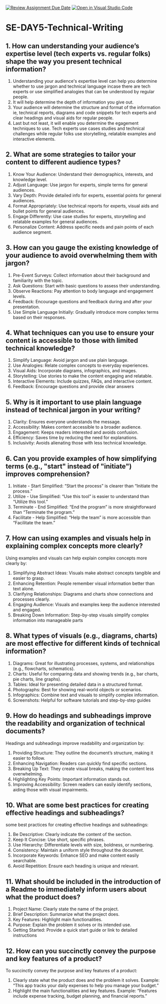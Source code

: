 [![Review Assignment Due Date](https://classroom.github.com/assets/deadline-readme-button-22041afd0340ce965d47ae6ef1cefeee28c7c493a6346c4f15d667ab976d596c.svg)](https://classroom.github.com/a/zsAR-pyY)
[![Open in Visual Studio Code](https://classroom.github.com/assets/open-in-vscode-2e0aaae1b6195c2367325f4f02e2d04e9abb55f0b24a779b69b11b9e10269abc.svg)](https://classroom.github.com/online_ide?assignment_repo_id=15772385&assignment_repo_type=AssignmentRepo)
# SE-DAY5-Technical-Writing
## 1. How can understanding your audience’s expertise level (tech experts vs. regular folks) shape the way you present technical information?
1. Understanding your audience's expertise level can help you determine whether to use jargon and technical language incase there are tech experts or use simplified analogies that can be understood by regular people.
2. It will help determine the depth of information you give out.
3. Your audience will determine the structure and format of the information ie, technical reports, diagrams and code snippets for tech experts and clear headings and visual aids for regular people.
4. Last but not least, it will enable you determine the egagement techniques to use. Tech experts use cases studies and technical challenges while regular folks use storytelling, relatable examples and interactive elements.
## 2. What are some strategies to tailor your content to different audience types?
1. Know Your Audience: Understand their demographics, interests, and knowledge level.
2. Adjust Language: Use jargon for experts, simple terms for general audiences.
3. Vary Depth: Provide detailed info for experts, essential points for general audiences.
4. Format Appropriately: Use technical reports for experts, visual aids and bullet points for general audiences.
5. Engage Differently: Use case studies for experts, storytelling and relatable examples for general audiences.
6. Personalize Content: Address specific needs and pain points of each audience segment.
## 3. How can you gauge the existing knowledge of your audience to avoid overwhelming them with jargon?
1. Pre-Event Surveys: Collect information about their background and familiarity with the topic.
2. Ask Questions: Start with basic questions to assess their understanding.
3. Observe Reactions: Pay attention to body language and engagement levels.
4. Feedback: Encourage questions and feedback during and after your presentation.
5. Use Simple Language Initially: Gradually introduce more complex terms based on their responses.
## 4. What techniques can you use to ensure your content is accessible to those with limited technical knowledge?
1. Simplify Language: Avoid jargon and use plain language.
2. Use Analogies: Relate complex concepts to everyday experiences.
3. Visual Aids: Incorporate diagrams, infographics, and images.
4. Storytelling: Use stories to make the content engaging and relatable.
5. Interactive Elements: Include quizzes, FAQs, and interactive content.
6. Feedback: Encourage questions and provide clear answers
## 5. Why is it important to use plain language instead of technical jargon in your writing?
1. Clarity: Ensures everyone understands the message.
2. Accessibility: Makes content accessible to a broader audience.
3. Engagement: Keeps readers interested and avoids confusion.
4. Efficiency: Saves time by reducing the need for explanations.
5. Inclusivity: Avoids alienating those with less technical knowledge.
## 6. Can you provide examples of how simplifying terms (e.g., "start" instead of "initiate") improves comprehension?
1. Initiate - Start
Simplified: “Start the process” is clearer than “Initiate the process.”
2. Utilize - Use
Simplified: “Use this tool” is easier to understand than “Utilize this tool.”
3. Terminate - End
Simplified: “End the program” is more straightforward than “Terminate the program.”
4. Facilitate - Help
Simplified: “Help the team” is more accessible than “Facilitate the team.”
## 7. How can using examples and visuals help in explaining complex concepts more clearly?
Using examples and visuals can help explain complex concepts more clearly by:

1. Simplifying Abstract Ideas: Visuals make abstract concepts tangible and easier to grasp.
2. Enhancing Retention: People remember visual information better than text alone.
3. Clarifying Relationships: Diagrams and charts show connections and processes clearly.
4. Engaging Audience: Visuals and examples keep the audience interested and engaged.
5. Breaking Down Information: Step-by-step visuals simplify complex information into manageable parts
## 8. What types of visuals (e.g., diagrams, charts) are most effective for different kinds of technical information?
1. Diagrams: Great for illustrating processes, systems, and relationships (e.g., flowcharts, schematics).
2. Charts: Useful for comparing data and showing trends (e.g., bar charts, pie charts, line graphs).
3. Tables: Ideal for presenting detailed data in a structured format.
4. Photographs: Best for showing real-world objects or scenarios.
5. Infographics: Combine text and visuals to simplify complex information.
6. Screenshots: Helpful for software tutorials and step-by-step guides
## 9. How do headings and subheadings improve the readability and organization of technical documents?
Headings and subheadings improve readability and organization by:

1. Providing Structure: They outline the document’s structure, making it easier to follow.
2. Enhancing Navigation: Readers can quickly find specific sections.
3. Breaking Up Text: They create visual breaks, making the content less overwhelming.
4. Highlighting Key Points: Important information stands out.
5. Improving Accessibility: Screen readers can easily identify sections, aiding those with visual impairments.
## 10. What are some best practices for creating effective headings and subheadings?
some best practices for creating effective headings and subheadings:

1. Be Descriptive: Clearly indicate the content of the section.
2. Keep It Concise: Use short, specific phrases.
3. Use Hierarchy: Differentiate levels with size, boldness, or numbering.
4. Consistency: Maintain a uniform style throughout the document.
5. Incorporate Keywords: Enhance SEO and make content easily searchable.
6. Avoid Repetition: Ensure each heading is unique and relevant.
## 11. What should be included in the introduction of a Readme to immediately inform users about what the product does?
1. Project Name: Clearly state the name of the project.
2. Brief Description: Summarize what the project does.
3. Key Features: Highlight main functionalities.
4. Purpose: Explain the problem it solves or its intended use.
5. Getting Started: Provide a quick start guide or link to detailed instructions
## 12. How can you succinctly convey the purpose and key features of a product?
To succinctly convey the purpose and key features of a product:

1. Clearly state what the product does and the problem it solves.
Example: “This app tracks your daily expenses to help you manage your budget.”
2. Highlight the main functionalities and key features.
Example: “Features include expense tracking, budget planning, and financial reports.”